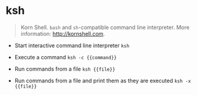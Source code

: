 # ksh
> Korn Shell.
> `bash` and `sh`-compatible command line interpreter.
> More information: <http://kornshell.com>.

- Start interactive command line interpreter
`ksh`

- Execute a command
`ksh -c {{command}}`

- Run commands from a file
`ksh {{file}}`

- Run commands from a file and print them as they are executed
`ksh -x {{file}}`

